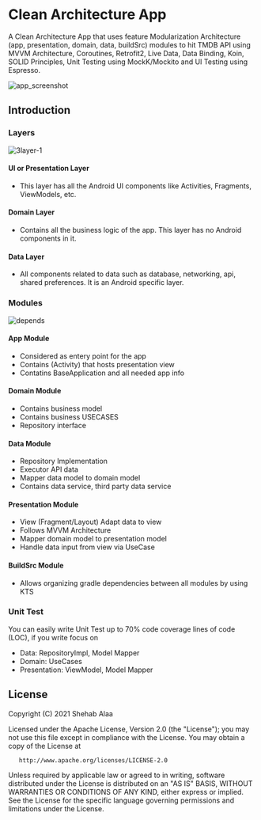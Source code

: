 Clean Architecture App
=======================================

A Clean Architecture App that uses feature Modularization Architecture (app, presentation, domain, data, buildSrc) modules
to hit TMDB API using MVVM Architecture, Coroutines, Retrofit2, Live Data, Data Binding, Koin, SOLID Principles,
Unit Testing using MockK/Mockito and UI Testing using Espresso.

![app_screenshot](https://user-images.githubusercontent.com/39988066/147701770-ce6419aa-d212-4ce4-8657-f5742c75eef5.jpg)

Introduction
-------------

### Layers
![3layer-1](https://user-images.githubusercontent.com/39988066/147699856-bc10356a-4772-439d-a2c1-b6020843f936.png)

#### UI or Presentation Layer
- This layer has all the Android UI components like Activities, Fragments, ViewModels, etc.

#### Domain Layer
- Contains all the business logic of the app. This layer has no Android components in it.

#### Data Layer
- All components related to data such as database, networking, api, shared preferences. It is an Android specific layer.

### Modules
![depends](https://user-images.githubusercontent.com/39988066/147700089-345e1a60-1651-4121-8616-f9273f8e0412.png)

#### App Module
- Considered as entery point for the app
- Contains (Activity) that hosts presentation view
- Contatins BaseApplication and all needed app info

#### Domain Module
- Contains business model 
- Contains business USECASES
- Repository interface

#### Data Module
- Repository Implementation
- Executor API data
- Mapper data model to domain model
- Contains data service, third party data service  

#### Presentation Module
- View (Fragment/Layout) Adapt data to view 
- Follows MVVM Architecture
- Mapper domain model to presentation model
- Handle data input from view via UseCase

#### BuildSrc Module
- Allows organizing gradle dependencies between all modules by using KTS

### Unit Test
You can easily write Unit Test up to 70% code coverage lines of code (LOC), if you write focus on 
- Data: RepositoryImpl, Model Mapper 
- Domain: UseCases
- Presentation: ViewModel, Model Mapper

License
--------

 Copyright (C) 2021 Shehab Alaa

   Licensed under the Apache License, Version 2.0 (the "License");
   you may not use this file except in compliance with the License.
   You may obtain a copy of the License at

       http://www.apache.org/licenses/LICENSE-2.0

   Unless required by applicable law or agreed to in writing, software
   distributed under the License is distributed on an "AS IS" BASIS,
   WITHOUT WARRANTIES OR CONDITIONS OF ANY KIND, either express or implied.
   See the License for the specific language governing permissions and
   limitations under the License.
